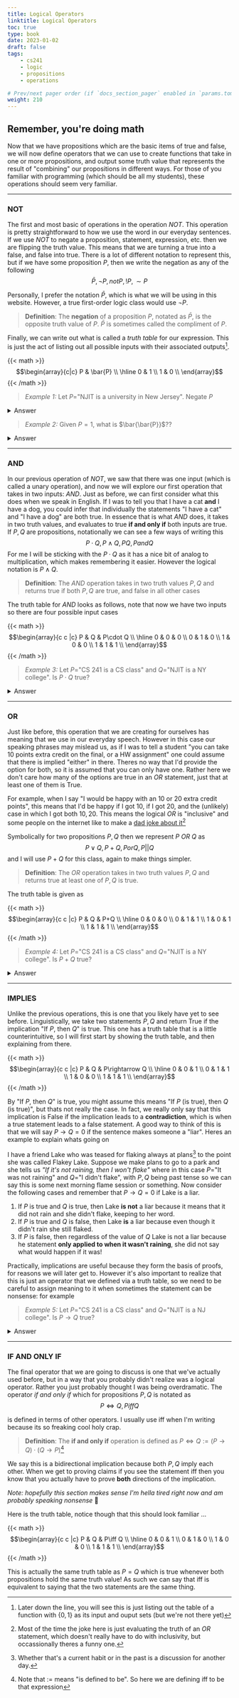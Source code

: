 ```yaml
---
title: Logical Operators
linktitle: Logical Operators
toc: true 
type: book
date: 2023-01-02
draft: false
tags:
    - cs241
    - logic
    - propositions
    - operations

# Prev/next pager order (if `docs_section_pager` enabled in `params.toml`)
weight: 210
---
```


## Remember, you're doing math

Now that we have propositions which are the basic items of true and false, we will now
define operators that we can use to create functions that take in one or more propositions,
and output some truth value that represents the result of "combining" our propositions in different
ways. For those of you familiar with programming (which should be all my students), these operations
should seem very familiar.

---

### NOT

The first and most basic of operations in the operation $NOT$. This operation is pretty
straightforward to how we use the word in our everyday sentences. If we use $NOT$ to negate
a proposition, statement, expression, etc. then we are flipping the truth value. This means that we
are turning a true into a false, and false into true. There is a lot of different notation to represent
this, but if we have some proposition $P$, then we write the negation as any of the following
$$
\bar{P}, \lnot P, not P, !P, \sim P
$$

Personally, I prefer the notation $\bar{P}$, which is what we will be using in this website.
However, a true first-order logic class would use $\lnot P$.

>__Definition__: The __negation__ of a proposition $P$, notated as $\bar{P}$, is the opposite truth value of $P$. $\bar{P}$ is sometimes called the compliment of $P$.

Finally, we can write out what is called a *truth table* for our expression. This is just the
act of listing out all possible inputs with their associated outputs[^1].

{{< math >}}
$$\begin{array}{c|c}
P & \bar{P} \\ \hline
  0 & 1 \\
  1 & 0 \\
\end{array}$$
{{< /math >}}

>*Example 1:* Let $P=$"NJIT is a university in New Jersey". Negate $P$
<details>
  <summary>Answer</summary>
  The negation in "NJIT is not a university in New Jersey", which has the opposite truth value of the original, as the negation is false.
</details>

>*Example 2:* Given $P=1$, what is $\bar{\bar{P}}$??
<details>
  <summary>Answer</summary>
  First we get the $\bar{P}$, which is $0$ since $P=1$. We then negate that which brings us back to the solution, which is $\bar{\bar{P}}=1$
</details>

---

### AND

In our previous operation of $NOT$, we saw that there was one input (which is called a unary operation), and now we will explore
our first operation that takes in two inputs: $AND$. Just as before, we can first consider what this does when we speak in English.
If I was to tell you that I have a cat __and__ I have a dog, you could infer that individually the statements "I have a cat" and "I have a dog"
are both true. In essence that is what $AND$ does, it takes in two truth values, and evaluates to true __if and only if__ both inputs
are true. If $P,Q$ are propositions, notationally we can see a few ways of writing this
$$
    P\cdot Q, P\land Q, PQ, P and Q
$$
For me I will be sticking with the $P\cdot Q$ as it has a nice bit of analog to multiplication, which makes remembering it easier. However
the logical notation is $P\land Q$.

> __Definition__: The $AND$ operation takes in two truth values $P,Q$ and returns true if both $P,Q$ are true, and false in all other cases

The truth table for $AND$ looks as follows, note that now we have two inputs so there are four possible input cases

{{< math >}}
$$\begin{array}{c c |c}
P & Q & P\cdot Q \\ \hline
  0 & 0 & 0 \\
  0 & 1 & 0 \\
  1 & 0 & 0 \\
  1 & 1 & 1 \\
\end{array}$$
{{< /math >}}

>*Example 3:* Let $P=$"CS 241 is a CS class" and $Q=$"NJIT is a NY college". Is $P\cdot Q$ true?
<details>
  <summary>Answer</summary>
  No, it is not true because while $P$ is true, $Q$ is not
</details>

---

### OR

Just like before, this operation that we are creating for ourselves has meaning that we use in our everyday speech. However in this
case our speaking phrases may mislead us, as if I was to tell a student "you can take 10 points extra credit on the final, or a HW assignment"
one could assume that there is implied "either" in there. Theres no way that I'd provide the option for both, so it is assumed that you
can only have one. Rather here we don't care how many of the options are true in an $OR$ statement, just that at least one of them is True.

For example, when I say "I would be happy with an 10 or 20 extra credit points", this means that I'd be happy if I got $10$, if I got $20$, and the (unlikely) case in which I got both $10, 20$. This means the logical $OR$ is "inclusive" and some people on the internet like to make a [dad joke about it](https://www.reddit.com/r/InclusiveOr/)[^2]

Symbolically for two propositions $P,Q$ then we represent $P$ $OR$ $Q$ as
$$
  P\lor Q, P+Q, P or Q, P||Q
$$
and I will use $P+Q$ for this class, again to make things simpler.

> __Definition__: The $OR$ operation takes in two truth values $P,Q$ and returns true at least one of $P,Q$ is true.

The truth table is given as

{{< math >}}
$$\begin{array}{c c |c}
P & Q & P+Q \\ \hline
  0 & 0 & 0 \\
  0 & 1 & 1 \\
  1 & 0 & 1 \\
  1 & 1 & 1 \\
\end{array}$$
{{< /math >}}

>*Example 4:* Let $P=$"CS 241 is a CS class" and $Q=$"NJIT is a NY college". Is $P+Q$ true?
<details>
  <summary>Answer</summary>
    Yes, because even though NJIT is an NJ college, CS 241 is in fact a CS course. 
</details>

---

### IMPLIES

Unlike the previous operations, this is one that you likely have yet to see before. Linguistically, we take two
statements $P,Q$ and return True if the implication "If $P$, then $Q$" is true. This one
has a truth table that is a little counterintuitive, so I will first start by showing the truth table, and then
explaining from there.

{{< math >}}
$$\begin{array}{c c |c}
P & Q & P\rightarrow Q \\ \hline
  0 & 0 & 1 \\
  0 & 1 & 1 \\
  1 & 0 & 0 \\
  1 & 1 & 1 \\
\end{array}$$
{{< /math >}}

By "If $P$, then $Q$" is true, you might assume this means "If $P$ (is true), then $Q$ (is true)", but thats not really the case. In fact, we really only say that this implication is False if the implication leads to a __contradiction__, which is when a true statement leads to a false statement. A good way to think of this is that we will say $P\rightarrow Q = 0$ if the sentence makes someone a "liar". Heres an example to explain whats going on

I have a friend Lake who was teased for flaking always at plans[^3] to the point she was called Flakey Lake. Suppose we make plans to go to a park and she tells us *"If it's not raining, then I won't flake"* where in this case $P=$"It was not raining" and $Q=$"I didn't flake", with $P,Q$ being past tense so we can say this is some next morning flame session or something. Now consider the following cases and remember that $P\rightarrow Q=0$ if Lake is a liar.

1. If $P$ is true and $Q$ is true, then Lake __is not__ a liar because it means that it did not rain and she didn't flake, keeping to her word.
2. If $P$ is true and $Q$ is false, then Lake __is__ a liar because even though it didn't rain she still flaked.
3. If $P$ is false, then regardless of the value of $Q$ Lake is not a liar because he statement __only applied to when it wasn't raining__, she did not say what would happen if it was!

Practically, implications are useful because they form the basis of proofs, for reasons we will later get to. However it's also important to realize that this is just an operator that we defined via a truth table, so we need to be careful to assign meaning to it when sometimes the statement can be nonsense: for example

>*Example 5:* Let $P=$"CS 241 is a CS class" and $Q=$"NJIT is a NJ college". Is $P\rightarrow Q$ true?
<details>
  <summary>Answer</summary>
    Yes it is true. Even though it doesn't really make sense from a linguistic perspective, both $P,Q$ are true which means the implication is true as well.
</details>

---

### IF AND ONLY IF

The final operator that we are going to discuss is one that we've actually used before, but in a way that you probably didn't realize was a logical operator. Rather you just probably thought I was being overdramatic. The operator *if and only if* which for propositions $P,Q$ is notated as
$$
P\iff Q, P iff Q
$$

is defined in terms of other operators. I usually use iff when I'm writing because its so freaking cool holy crap.

> __Definition__: The __if and only if__ operation is defined as $P\iff Q := (P\rightarrow Q)\cdot (Q\rightarrow P)$[^4]

We say this is a bidirectional implication because both $P,Q$ imply each other. When we get to proving claims if you see the statement iff then you know that you actually have to prove __both__ directions of the implication.

*Note: hopefully this section makes sense I'm hella tired right now and am probably speaking nonsense* 😬

Here is the truth table, notice though that this should look familiar ...

{{< math >}}
$$\begin{array}{c c |c}
P & Q & P\iff Q \\ \hline
  0 & 0 & 1 \\
  0 & 1 & 0 \\
  1 & 0 & 0 \\
  1 & 1 & 1 \\
\end{array}$$
{{< /math >}}

This is actually the same truth table as $P=Q$ which is true whenever both propositions hold the same truth value! As such we can say that iff is equivalent to saying that the two statements are the same thing.

[^1]: Later down the line, you will see this is just listing out the table of a function with $\{0,1\}$ as its input and ouput sets (but we're not there yet)

[^2]: Most of the time the joke here is just evaluating the truth of an $OR$ statement, which doesn't really have to do with inclusivity, but occassionally theres a funny one.

[^3]: Whether that's a current habit or in the past is a discussion for another day.

[^4]: Note that $:=$ means "is defined to be". So here we are defining iff to be that expression

